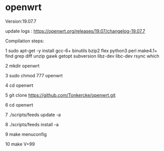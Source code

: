 openwrt
=
Version:19.07.7

update logs : https://openwrt.org/releases/19.07/changelog-19.07.7

Compilation steps:

1 sudo apt-get -y install gcc-6+ binutils bzip2 flex python3 perl make4.1+ find grep diff unzip gawk getopt
subversion libz-dev libc-dev rsync which

2 mkdir openwrt

3 sudo chmod 777 openwrt

4 cd openwrt

5 git clone https://github.com/Tonkercke/openwrt.git

6 cd openwrt

7 ./scripts/feeds update -a

8 ./scripts/feeds install -a

9 make menuconfig

10 make V=99

